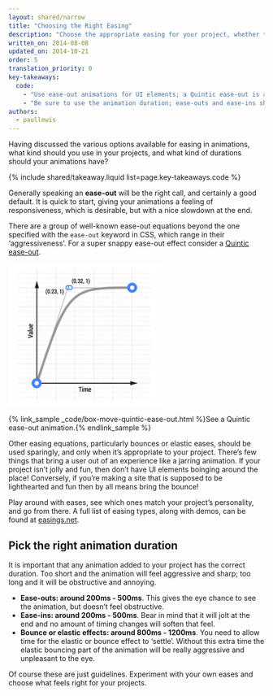 ```yaml
---
layout: shared/narrow
title: "Choosing the Right Easing"
description: "Choose the appropriate easing for your project, whether that's easing in, out, or both. Maybe even go bouncy for extra shenanigans!"
written_on: 2014-08-08
updated_on: 2014-10-21
order: 5
translation_priority: 0
key-takeaways:
  code:
    - "Use ease-out animations for UI elements; a Quintic ease-out is a very nice, albeit snappy, ease."
    - "Be sure to use the animation duration; ease-outs and ease-ins should be 200ms - 500ms, whereas bounces and elastic eases should clock in a longer duration of 800ms - 1200ms."
authors:
  - paullewis
---
```

<p class="intro">
  Having discussed the various options available for easing in animations, what kind should you use in your projects, and what kind of durations should your animations have?
</p>

{% include shared/takeaway.liquid list=page.key-takeaways.code %}

Generally speaking an **ease-out** will be the right call, and certainly a good default. It is quick to start, giving your animations a feeling of responsiveness, which is desirable, but with a nice slowdown at the end.

There are a group of well-known ease-out equations beyond the one specified with the `ease-out` keyword in CSS, which range in their ‘aggressiveness’. For a super snappy ease-out effect consider a [Quintic ease-out](http://easings.net/#easeOutQuint).

<img src="imgs/quintic-ease-out-markers.png" alt="A Quintic ease-out animation curve" style="max-width: 300px"/>

{% link_sample _code/box-move-quintic-ease-out.html %}See a Quintic ease-out animation.{% endlink_sample %}

Other easing equations, particularly bounces or elastic eases, should be used sparingly, and only when it’s appropriate to your project. There’s few things that bring a user out of an experience like a jarring animation. If your project isn’t jolly and fun, then don’t have UI elements boinging around the place! Conversely, if you’re making a site that is supposed to be lighthearted and fun then by all means bring the bounce!

Play around with eases, see which ones match your project’s personality, and go from there. A full list of easing types, along with demos, can be found at [easings.net](http://easings.net).

## Pick the right animation duration

It is important that any animation added to your project has the correct duration. Too short and the animation will feel aggressive and sharp; too long and it will be obstructive and annoying.

* **Ease-outs: around 200ms - 500ms**. This gives the eye chance to see the animation, but doesn’t feel obstructive.
* **Ease-ins: around 200ms - 500ms**. Bear in mind that it will jolt at the end and no amount of timing changes will soften that feel.
* **Bounce or elastic effects: around 800ms - 1200ms**. You need to allow time for the elastic or bounce effect to ‘settle’. Without this extra time the elastic bouncing part of the animation will be really aggressive and unpleasant to the eye.

Of course these are just guidelines. Experiment with your own eases and choose what feels right for your projects.


